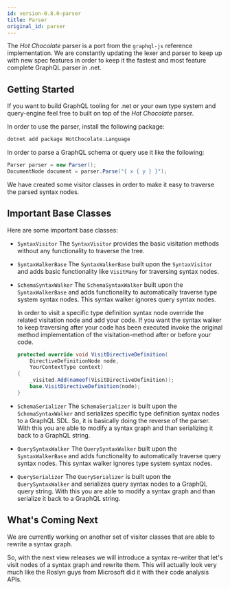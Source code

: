 ```yaml
---
id: version-0.8.0-parser
title: Parser
original_id: parser
---
```


The _Hot Chocolate_ parser is a port from the `graphql-js` reference implementation. We are constantly updating the lexer and parser to keep up with new spec features in order to keep it the fastest and most feature complete GraphQL parser in .net.

## Getting Started

If you want to build GraphQL tooling for .net or your own type system and query-engine feel free to built on top of the _Hot Chocolate_ parser.

In order to use the parser, install the following package:

```bash
dotnet add package HotChocolate.Language
```

In order to parse a GraphQL schema or query use it like the following:

```csharp
Parser parser = new Parser();
DocumentNode document = parser.Parse("{ x { y } }");
```

We have created some visitor classes in order to make it easy to traverse the parsed syntax nodes.

## Important Base Classes

Here are some important base classes:

- `SyntaxVisitor`
  The `SyntaxVisitor` provides the basic visitation methods without any functionality to traverse the tree.

- `SyntaxWalkerBase`
  The `SyntaxWalkerBase` built upon the `SyntaxVisitor` and adds basic functionality like `VisitMany` for traversing syntax nodes.

- `SchemaSyntaxWalker`
  The `SchemaSyntaxWalker` built upon the `SyntaxWalkerBase` and adds functionality to automatically traverse type system syntax nodes. This syntax walker ignores query syntax nodes.

  In order to visit a specific type definition syntax node override the related visitation node and add your code. If you want the syntax walker to keep traversing after your code has been executed invoke the original method implementation of the visitation-method after or before your code.

  ```csharp
  protected override void VisitDirectiveDefinition(
      DirectiveDefinitionNode node,
      YourContextType context)
  {
      _visited.Add(nameof(VisitDirectiveDefinition));
      base.VisitDirectiveDefinition(node);
  }
  ```

- `SchemaSerializer`
  The `SchemaSerializer` is built upon the `SchemaSyntaxWalker` and serializes specific type definition syntax nodes to a GraphQL SDL. So, it is basically doing the reverse of the parser. With this you are able to modify a syntax graph and than serializing it back to a GraphQL string.

- `QuerySyntaxWalker`
  The `QuerySyntaxWalker` built upon the `SyntaxWalkerBase` and adds functionality to automatically traverse query syntax nodes. This syntax walker ignores type system syntax nodes.

- `QuerySerializer`
  The `QuerySerializer` is built upon the `QuerySyntaxWalker` and serializes query syntax nodes to a GraphQL query string. With this you are able to modify a syntax graph and than serialize it back to a GraphQL string.

## What's Coming Next

We are currently working on another set of visitor classes that are able to rewrite a syntax graph.

So, with the next view releases we will introduce a syntax re-writer that let's visit nodes of a syntax graph and rewrite them. This will actually look very much like the Roslyn guys from Microsoft did it with their code analysis APIs.
